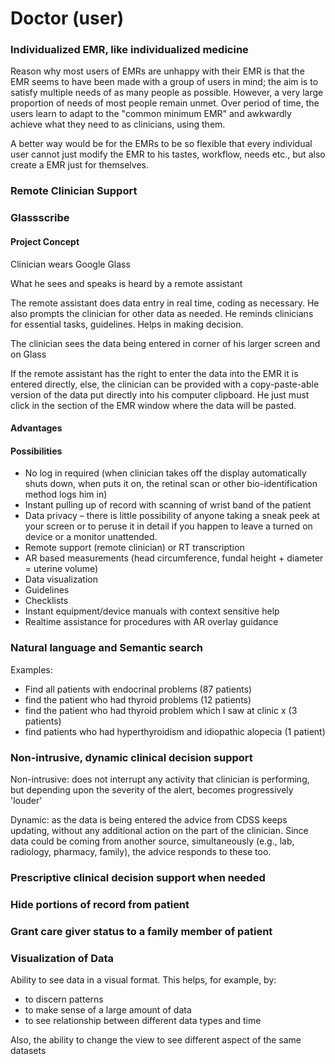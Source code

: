 # Doctor \(user\)

### Individualized EMR, like individualized medicine

Reason why most users of EMRs are unhappy with their EMR is that the EMR seems to have been made with a group of users in mind; the aim is to satisfy multiple needs of as many people as possible. However, a very large proportion of needs of most people remain unmet. Over period of time, the users learn to adapt to the "common minimum EMR" and awkwardly achieve what they need to as clinicians, using them.

A better way would be for the EMRs to be so flexible that every individual user cannot just modify the EMR to his tastes, workflow, needs etc., but also create a EMR just for themselves.

### Remote Clinician Support

### Glassscribe

#### Project Concept 

Clinician wears Google Glass

What he sees and speaks is heard by a remote assistant

The remote assistant does data entry in real time, coding as necessary. He also prompts the clinician for other data as needed. He reminds clinicians for essential tasks, guidelines. Helps in making decision.

The clinician sees the data being entered in corner of his larger screen and on Glass

If the remote assistant has the right to enter the data into the EMR it is entered directly, else, the clinician can be provided with a copy-paste-able version of the data put directly into his computer clipboard. He just must click in the section of the EMR window where the data will be pasted. 

#### Advantages

#### Possibilities

* No log in required \(when clinician takes off the display automatically shuts down, when puts it on, the retinal scan or other bio-identification method logs him in\)
* Instant pulling up of record with scanning of wrist band of the patient
* Data privacy – there is little possibility of anyone taking a sneak peek at your screen or to peruse it in detail if you happen to leave a turned on device or a monitor unattended.
* Remote support \(remote clinician\) or RT transcription
* AR based measurements \(head circumference, fundal height + diameter = uterine volume\)
* Data visualization
* Guidelines
* Checklists
* Instant equipment/device manuals with context sensitive help
* Realtime assistance for procedures with AR overlay guidance

### Natural language and Semantic search

Examples:

* Find all patients with endocrinal problems \(87 patients\)
* find the patient who had thyroid problems \(12 patients\)
* find the patient who had thyroid problem which I saw at clinic x \(3 patients\)
* find patients who had hyperthyroidism and idiopathic alopecia \(1 patient\)

### Non-intrusive, dynamic clinical decision support

Non-intrusive: does not interrupt any activity that clinician is performing, but depending upon the severity of the alert, becomes progressively 'louder'

Dynamic: as the data is being entered the advice from CDSS keeps updating, without any additional action on the part of the clinician. Since data could be coming from another source, simultaneously \(e.g., lab, radiology, pharmacy, family\), the advice responds to these too.

### Prescriptive clinical decision support when needed

### Hide portions of record from patient

### Grant care giver status to a family member of patient

### Visualization of Data

Ability to see data in a visual format. This helps, for example, by:

* to discern patterns
* to make sense of a large amount of data
* to see relationship between different data types and time

Also, the ability to change the view to see different aspect of the same datasets

